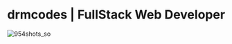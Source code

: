 # drmcodes | FullStack Web Developer


![954shots_so](https://github.com/user-attachments/assets/a9bd954d-1904-4074-90bd-9a19d8f39737)
